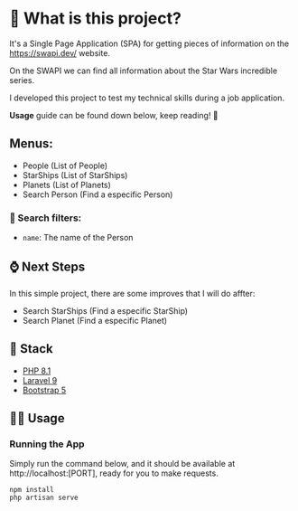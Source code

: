 # 🐘 What is this project?
It's a Single Page Application (SPA) for getting pieces of information on the https://swapi.dev/ website.

On the SWAPI we can find all information about the Star Wars incredible series.  

I developed this project to test my technical skills during a job application.

**Usage** guide can be found down below, keep reading! 🙂 

## Menus:
- People (List of People)
- StarShips (List of StarShips)
- Planets (List of Planets)
- Search Person (Find a especific Person)

### 🔎 Search filters:
- `name`: The name of the Person

## :watch: Next Steps
In this simple project, there are some improves that I will do affter:
- Search StarShips (Find a especific StarShip)
- Search Planet (Find a especific Planet)

## 🚀 Stack
- [PHP 8.1](https://www.php.net/)
- [Laravel 9](https://laravel.com/)
- [Bootstrap 5](https://getbootstrap.com/)

## 🧑‍💻 Usage

### Running the App
Simply run the command below, and it should be available at http://localhost:[PORT], ready for you to make requests.
```
npm install
php artisan serve

